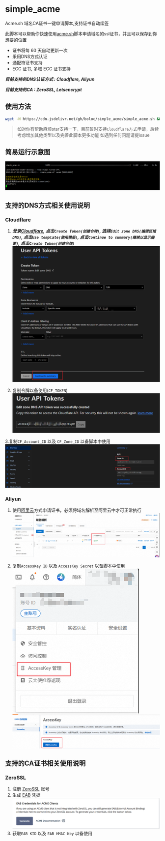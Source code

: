 # simple_acme

Acme.sh 域名CA证书一键申请脚本,支持证书自动续签

此脚本可以帮助你快速使用[acme.sh](https://github.com/acmesh-official/acme.sh)脚本申请域名的ssl证书，并且可以保存到你想要的位置

* 证书将每 60 天自动更新一次
* 采用DNS方式认证
* 通配符证书支持
* ECC 证书, 多域 ECC 证书支持

 ***目前支持的DNS认证方式 : Cloudflare, Aliyun***

 ***目前支持的CA : ZeroSSL, Letsencrypt***

## 使用方法

```sh
wget -N https://cdn.jsdelivr.net/gh/boloc/simple_acme/simple_acme.sh && chmod +x simple_acme.sh && ./simple_acme.sh
```

> 如对你有帮助麻烦star支持一下，目前暂时支持`Cloudflare`方式申请，后续考虑增加其他类型以及完善此脚本更多功能
> 如遇到任何问题请提issue

## 简易运行示意图

![简易示意图](./img/schema.png)

## 支持的DNS方式相关使用说明

### Cloudflare

1. ***登录[Cloudflare](https://dash.cloudflare.com/profile/api-tokens), 点击`Create Token(创建令牌)`, 选择`Edit zone DNS(编辑区域 DNS)`, 点击`Use template(使用模板)`, 点击`Continue to summary(继续以显示摘要)`, 点击`Create Token(创建令牌)`***
![cf1](./img/cf1.png)

2. 复制令牌以备使用(`CF_TOKEN`)
![cf2](./img/cf2.png)

3.复制`CF_Account_ID` 以及 `CF_Zone_ID` 以备脚本中使用
![cf3](./img/cf3.png)

### Aliyun

1. 使用[阿里云](https://www.aliyun.com)方式申请证书，必须将域名解析至阿里云中才可正常执行
![aliyun](./img/aliyun.png)

2. 复制`AccessKey ID` 以及 `AccessKey Secret` 以备脚本中使用
![aliyun2](./img/aliyun2.png)
![aliyun3](./img/aliyun3.png)

## 支持的CA证书相关使用说明

### ZeroSSL

1. 注册 [ZeroSSL](https://app.zerossl.com/signup) 账号
2. 生成 [EAB](https://app.zerossl.com/developer) 凭据
 ![Generate EAB Key](./img/generate_eab.png)
3. 获取`EAB KID` 以及 `EAB HMAC Key` 以备使用
